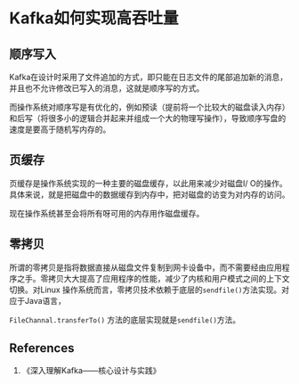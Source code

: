 # Kafka如何实现高吞吐量

## 顺序写入

Kafka在设计时采用了文件追加的方式，即只能在日志文件的尾部追加新的消息，并且也不允许修改已写入的消息，这就是顺序写的方式。

而操作系统对顺序写是有优化的，例如预读（提前将一个比较大的磁盘读入内存）和后写（将很多小的逻辑合并起来并组成一个大的物理写操作），导致顺序写盘的速度是要高于随机写内存的。

## 页缓存

页缓存是操作系统实现的一种主要的磁盘缓存，以此用来减少对磁盘I/ O的操作。具体来说，就是把磁盘中的数据缓存到内存中，把对磁盘的访变为对内存的访问。

现在操作系统甚至会将所有呀可用的内存用作磁盘缓存。

## 零拷贝

所谓的零拷贝是指将数据直接从磁盘文件复制到网卡设备中，而不需要经由应用程序之手。零拷贝大大提高了应用程序的性能，减少了内核和用户模式之间的上下文切换。对Linux 操作系统而言，零拷贝技术依赖于底层的`sendfile()`方法实现。对应于Java语言，

`FileChannal.transferTo()` 方法的底层实现就是`sendfile()`方法。

## References

1. 《深入理解Kafka——核心设计与实践》